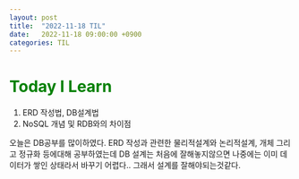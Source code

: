 ```yaml
---
layout: post
title:  "2022-11-18 TIL"
date:   2022-11-18 09:00:00 +0900
categories: TIL
---
```


<span style="color:green"> Today I Learn  </span>
=====================================================

1. ERD 작성법, DB설계법
2. NoSQL 개념 및 RDB와의 차이점


오늘은 DB공부를 많이하였다.
ERD 작성과 관련한 물리적설계와 논리적설계, 개체 그리고 정규화 등에대해 공부하였는데
DB 설계는 처음에 잘해놓지않으면 나중에는 이미 데이터가 쌓인 상태라서 바꾸기 어렵다.. 그래서 설계를 잘해야되는것같다.